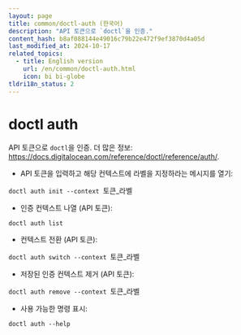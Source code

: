 ```yaml
---
layout: page
title: common/doctl-auth (한국어)
description: "API 토큰으로 `doctl`을 인증."
content_hash: b8af088144e49016c79b22e472f9ef3870d4a05d
last_modified_at: 2024-10-17
related_topics:
  - title: English version
    url: /en/common/doctl-auth.html
    icon: bi bi-globe
tldri18n_status: 2
---
```

# doctl auth

API 토큰으로 `doctl`을 인증.
더 많은 정보: <https://docs.digitalocean.com/reference/doctl/reference/auth/>.

- API 토큰을 입력하고 해당 컨텍스트에 라벨을 지정하라는 메시지를 열기:

`doctl auth init --context `<span class="tldr-var badge badge-pill bg-dark-lm bg-white-dm text-white-lm text-dark-dm font-weight-bold">토큰_라벨</span>

- 인증 컨텍스트 나열 (API 토큰):

`doctl auth list`

- 컨텍스트 전환 (API 토큰):

`doctl auth switch --context `<span class="tldr-var badge badge-pill bg-dark-lm bg-white-dm text-white-lm text-dark-dm font-weight-bold">토큰_라벨</span>

- 저장된 인증 컨텍스트 제거 (API 토큰):

`doctl auth remove --context `<span class="tldr-var badge badge-pill bg-dark-lm bg-white-dm text-white-lm text-dark-dm font-weight-bold">토큰_라벨</span>

- 사용 가능한 명령 표시:

`doctl auth --help`

